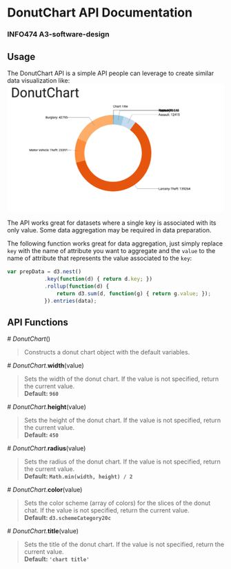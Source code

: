 # DonutChart API Documentation
### INFO474 A3-software-design

## Usage
The DonutChart API is a simple API people can leverage to create similar data visualization like:
![DonutChart example](example.png)

The API works great for datasets where a single key is associated with its only value. Some data aggregation may be required in data preparation.  

The following function works great for data aggregation, just simply replace `key` with the name of attribute you want to aggregate and the `value` to the name of attribute that represents the value associated to the `key`:  

```javascript
var prepData = d3.nest()
			.key(function(d) { return d.key; })
			.rollup(function(d) {
				return d3.sum(d, function(g) { return g.value; });
			}).entries(data);
```

## API Functions
\# *DonutChart*()
> Constructs a donut chart object with the default variables.

\# *DonutChart*.**width**(value)
> Sets the width of the donut chart. If the value is not specified, return the current value.  
> **Default: `960`**

\# *DonutChart*.**height**(value)
> Sets the height of the donut chart. If the value is not specified, return the current value.  
> **Default: `450`**

\# *DonutChart*.**radius**(value)
> Sets the radius of the donut chart. If the value is not specified, return the current value.  
> **Default: `Math.min(width, height) / 2`**

\# *DonutChart*.**color**(value)
> Sets the color scheme (array of colors) for the slices of the donut chat. If the value is not specified, return the current value.  
> **Default: `d3.schemeCategory20c`**

\# *DonutChart*.**title**(value)
> Sets the title of the donut chart. If the value is not specified, return the current value.  
> **Default: `'chart title'`**



